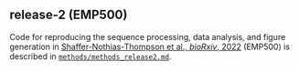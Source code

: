 ## release-2 (EMP500)

Code for reproducing the sequence processing, data analysis, and figure generation in [Shaffer-Nothias-Thompson et al., *bioRxiv*, 2022](https://www.biorxiv.org/content/10.1101/2021.06.04.446988v4) (EMP500) is described in [`methods/methods_release2.md`](https://github.com/biocore/emp/blob/master/methods/methods_release2.md).
